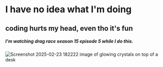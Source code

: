 # I have no idea what I'm doing
## coding hurts my head, even tho it's fun
##### I'm watching drag race season 15 episode 5 while I do this. 

![Screenshot 2025-02-23 182222 image of glowing crystals on top of a desk](https://github.com/user-attachments/assets/dbe2c5e7-6249-4ce8-bff5-4165a259737d)

